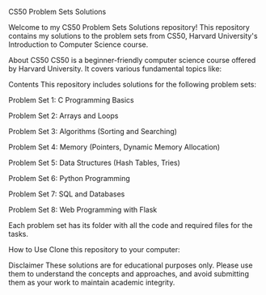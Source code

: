 CS50 Problem Sets Solutions


Welcome to my CS50 Problem Sets Solutions repository! This repository contains my solutions to the problem sets from CS50, Harvard University's Introduction to Computer Science course.

About CS50
CS50 is a beginner-friendly computer science course offered by Harvard University. It covers various fundamental topics like:

Contents
This repository includes solutions for the following problem sets:

Problem Set 1: C Programming Basics

Problem Set 2: Arrays and Loops

Problem Set 3: Algorithms (Sorting and Searching)

Problem Set 4: Memory (Pointers, Dynamic Memory Allocation)

Problem Set 5: Data Structures (Hash Tables, Tries)

Problem Set 6: Python Programming

Problem Set 7: SQL and Databases

Problem Set 8: Web Programming with Flask

Each problem set has its folder with all the code and required files for the tasks.

How to Use
Clone this repository to your computer:

Disclaimer
These solutions are for educational purposes only. Please use them to understand the concepts and approaches, and avoid submitting them as your work to maintain academic integrity.
